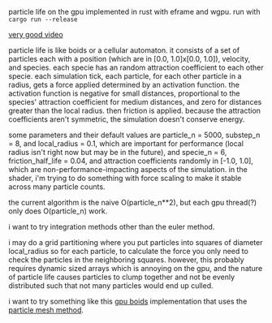 particle life on the gpu implemented in rust with eframe and wgpu.
run with ```cargo run --release```

[very good video](https://www.youtube.com/watch?v=p4YirERTVF0)

particle life is like boids or a cellular automaton. it consists of a set of particles each with a position (which are in [0.0, 1.0]x[0.0, 1.0]), velocity, and species. each specie has an random attraction coefficient to each other specie. each simulation tick, each particle, for each other particle in a radius, gets a force applied determined by an activation function. the activation function is negative for small distances, proportional to the species' attraction coefficient for medium distances, and zero for distances greater than the local radius. then friction is applied. because the attraction coefficients aren't symmetric, the simulation doesn't conserve energy.

some parameters and their default values are particle_n = 5000, substep_n = 8, and local_radius = 0.1, which are important for performance (local radius isn't right now but may be in the future), and specie_n = 6, friction_half_life = 0.04, and attraction coefficients randomly in [-1.0, 1.0], which are non-performance-impacting aspects of the simulation. in the shader, i'm trying to do something with force scaling to make it stable across many particle counts.

the current algorithm is the naive O(particle_n**2), but each gpu thread(?) only does O(particle_n) work.

i want to try integration methods other than the euler method.

i may do a grid partitioning where you put particles into squares of diameter local_radius so for each particle, to calculate the force you only need to check the particles in the neighboring squares. however, this probably requires dynamic sized arrays which is annoying on the gpu, and the nature of particle life causes particles to clump together and not be evenly distributed such that not many particles would end up culled.

i want to try something like this [gpu boids](https://observablehq.com/@rreusser/gpgpu-boids) implementation that uses the [particle mesh method](https://en.wikipedia.org/wiki/Particle_mesh).
